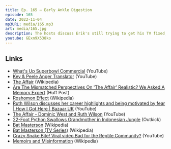 ```yaml
---
title: Ep. 165 – Early Ankle Digestion
episode: 165
date: 2022-11-04
mp3URL: media/165.mp3
art: media/165.jpg
description: The hosts discuss Erik's still trying to get his TV fixed, Obama is funny again, Erik introduces Dennis to Key & Peele, Erik has been watching The Affair, a python swallowed a grandmother, viral video of a snake trying to eat its owner, Dennis went fishing, and dumped some brush, new homeowners need two lists to prioritize repairs, you gotta budget the porch, Jim Carrey's new book, Memoirs and Misinformation.
youtube: GExn9X538ko
---
```


## Links

- [What's Up Superbowl Commercial](https://youtu.be/RGeyKljt2C4) (YouTube)
- [Key & Peele Anger Translator](https://youtu.be/-qv7k2_lc0M) (YouTube)
- [The Affair](<https://en.wikipedia.org/wiki/The_Affair_(TV_series)>) (Wikipedia)
- [Are The Mismatched Perspectives On 'The Affair' Realistic? We Asked A Memory Expert](https://www.huffpost.com/entry/the-affair-memory-expert_n_5991648) (Huff Post)
- [Roshomon Effect](https://en.wikipedia.org/wiki/Rashomon_effect) (Wikipedia)
- [Ruth Wilson discusses her career highlights and being motivated by fear | How I Got Here | Bazaar UK](https://www.youtube.com/watch?v=vmei14aGLKM) (YouTube)
- [The Affair - Dominic West and Ruth Wilson](https://youtu.be/UhYxO9zd9x4) (YouTube)
- [22-Foot Python Swallows Grandmother in Indonesian Jungle](https://www.outkick.com/22-foot-python-swallows-grandmother-in-indonesian-jungle/) (Outkick)
- [Bat Masterson](https://en.wikipedia.org/wiki/Bat_Masterson) (Wikipedia)
- [Bat Masterson (TV Series)](<https://en.wikipedia.org/wiki/Bat_Masterson_(TV_series)>) (Wikipedia)
- [Crazy Snake Bite! Viral video Bad for the Reptile Community?](https://youtu.be/3kXc2Ta9zs8) (YouTube)
- [Memoirs and Misinformation](https://en.wikipedia.org/wiki/Memoirs_and_Misinformation) (Wikipedia)
